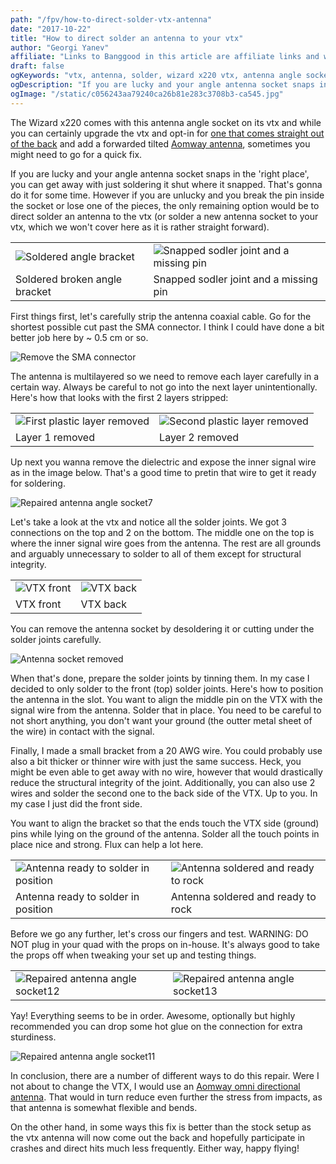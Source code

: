 ```yaml
---
path: "/fpv/how-to-direct-solder-vtx-antenna"
date: "2017-10-22"
title: "How to direct solder an antenna to your vtx"
author: "Georgi Yanev"
affiliate: "Links to Banggood in this article are affiliate links and would support the blog if used to make a purchase."
draft: false
ogKeywords: "vtx, antenna, solder, wizard x220 vtx, antenna angle socket broken, how to fix wizard x220 vtx antenna, SMA connector, RP-SMA connector"
ogDescription: "If you are lucky and your angle antenna socket snaps in the 'right place', you can get away with just soldering it shut where it snapped. However if you are unlucky and you break the pin inside the socket or lose one of the pieces, the only remaining option would be to direct solder an antenna to the vtx."
ogImage: "/static/c056243aa79240ca26b81e283c3708b3-ca545.jpg"
---
```


The Wizard x220 comes with this antenna angle socket on its vtx and while you can certainly upgrade the vtx and opt-in for [one that comes straight out of the back][1] and add a forwarded tilted [Aomway antenna][2], sometimes you might need to go for a quick fix.

If you are lucky and your angle antenna socket snaps in the 'right place', you can get away with just soldering it shut where it snapped. That's gonna do it for some time. However if you are unlucky and you break the pin inside the socket or lose one of the pieces, the only remaining option would be to direct solder an antenna to the vtx (or solder a new antenna socket to your vtx, which we won't cover here as it is rather straight forward).


|   |   |
|---|---|
| ![Soldered angle bracket](direct-solder-vtx-0.jpg) | ![Snapped sodler joint and a missing pin](direct-solder-vtx-1.jpg)  |
| Soldered broken angle bracket       |    Snapped sodler joint and a missing pin |

First things first, let's carefully strip the antenna coaxial cable. Go for the shortest possible cut past the SMA connector. I think I could have done a bit better job here by ~ 0.5 cm or so.

![Remove the SMA connector](direct-solder-vtx-2.jpg)

The antenna is multilayered so we need to remove each layer carefully in a certain way. Always be careful to not go into the next layer unintentionally. Here's how that looks with the first 2 layers stripped:

|   |   |
|---|---|
| ![First plastic layer removed](direct-solder-vtx-5.jpg) | ![Second plastic layer removed](direct-solder-vtx-6.jpg) |
| Layer 1 removed       |    Layer 2 removed |

Up next you wanna remove the dielectric and expose the inner signal wire as in the image below. That's a good time to pretin that wire to get it ready for soldering.

![Repaired antenna angle socket7](direct-solder-vtx-7.jpg)

Let's take a look at the vtx and notice all the solder joints. We got 3 connections on the top and 2 on the bottom. The middle one on the top is where the inner signal wire goes from the antenna. The rest are all grounds and arguably unnecessary to solder to all of them except for structural integrity.

|   |   |
|---|---|
| ![VTX front](direct-solder-vtx-3.jpg) | ![VTX back](direct-solder-vtx-4.jpg) |
| VTX front | VTX back |

You can remove the antenna socket by desoldering it or cutting under the solder joints carefully.

![Antenna socket removed](direct-solder-vtx-8.jpg)

When that's done, prepare the solder joints by tinning them. In my case I decided to only solder to the front (top) solder joints. Here's how to position the antenna in the slot. You want to align the middle pin on the VTX with the signal wire from the antenna. Solder that in place. You need to be careful to not short anything, you don't want your ground (the outter metal sheet of the wire) in contact with the signal.

Finally, I made a small bracket from a 20 AWG wire. You could probably use also a bit thicker or thinner wire with just the same success. Heck, you might be even able to get away with no wire, however that would drastically reduce the structural integrity of the joint. Additionally, you can also use 2 wires and solder the second one to the back side of the VTX. Up to you. In my case I just did the front side.

You want to align the bracket so that the ends touch the VTX side (ground) pins while lying on the ground of the antenna. Solder all the touch points in place nice and strong. Flux can help a lot here.

|   |   |
|---|---|
| ![Antenna ready to solder in position](direct-solder-vtx-9.jpg) | ![Antenna soldered and ready to rock](direct-solder-vtx-10.jpg) |
| Antenna ready to solder in position | Antenna soldered and ready to rock |

Before we go any further, let's cross our fingers and test. WARNING: DO NOT plug in your quad with the props on in-house. It's always good to take the props off when tweaking your set up and testing things.

|   |   |
|---|---|
| ![Repaired antenna angle socket12](direct-solder-vtx-12.jpg) | ![Repaired antenna angle socket13](direct-solder-vtx-13.jpg) |

Yay! Everything seems to be in order. Awesome, optionally but highly recommended you can drop some hot glue on the connection for extra sturdiness.

![Repaired antenna angle socket11](direct-solder-vtx-11.jpg)

In conclusion, there are a number of different ways to do this repair. Were I not about to change the VTX, I would use an [Aomway omni directional antenna][2]. That would in turn reduce even further the stress from impacts, as that antenna is somewhat flexible and bends.

On the other hand, in some ways this fix is better than the stock setup as the vtx antenna will now come out the back and hopefully participate in crashes and direct hits much less frequently. Either way, happy flying! 

[0]: Linkslist
[1]: https://goo.gl/ifEgZg
[2]: https://goo.gl/ieZ7Gm
